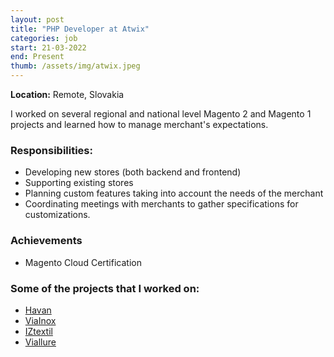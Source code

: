 ```yaml
---
layout: post
title: "PHP Developer at Atwix"
categories: job
start: 21-03-2022
end: Present
thumb: /assets/img/atwix.jpeg
---
```


**Location:** Remote, Slovakia

I worked on several regional and national level Magento 2 and Magento 1 projects and learned how to manage merchant's expectations.

### Responsibilities:
- Developing new stores (both backend and frontend)
- Supporting existing stores
- Planning custom features taking into account the needs of the merchant
- Coordinating meetings with merchants to gather specifications for customizations.

### Achievements

- Magento Cloud Certification

### Some of the projects that I worked on:

- [Havan](https://www.havan.com.br/)
- [ViaInox](https://www.viainox.com/)
- [IZtextil](https://iztextil.com/)
- [Viallure](https://www.viallure.com.br/)